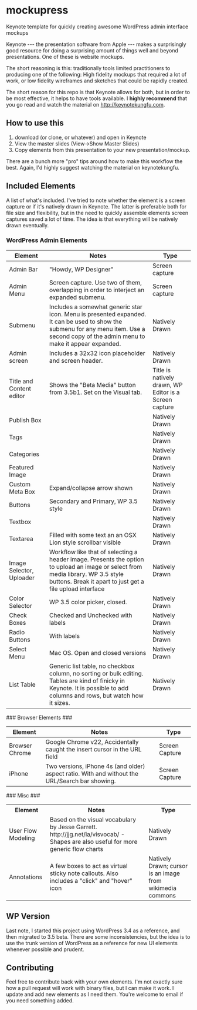 # mockupress #

Keynote template for quickly creating awesome WordPress admin interface mockups

Keynote --- the presentation software from Apple --- makes a surprisingly good resource for doing a surprising amount of things well and beyond presentations. One of these is website mockups.

The short reasoning is this: traditionally tools limited practitioners to producing one of the following: High fidelity mockups that required a lot of work, or low fidelity wireframes and sketches that could be rapidly created.

The short reason for this repo is that Keynote allows for both, but in order to be most effective, it helps to have tools available. I **highly recommend** that you go read and watch the material on http://keynotekungfu.com.

## How to use this ##

1. download (or clone, or whatever) and open in Keynote
2. View the master slides (View->Show Master Slides)
3. Copy elements from this presentation to your new presentation/mockup.

There are a bunch more "pro" tips around how to make this workflow the best. Again, I'd highly suggest watching the material on keynotekungfu.

## Included Elements ##

A list of what's included. I've tried to note whether the element is a screen capture or if it's natively drawn in Keynote. The latter is preferable both for file size and flexibility, but in the need to quickly assemble elements screen captures saved a lot of time. The idea is that everything will be natively drawn eventually.

### WordPress Admin Elements ###
<table>
<thead>
	<tr>
		<th>Element</th>
		<th>Notes</th>
		<th>Type</th>
	</tr>
	</thead>
	<tbody>
	<tr>
		<td>Admin Bar</td>
		<td>"Howdy, WP Designer"</td>
		<td>Screen capture</td>
	</tr>
	<tr>
		<td>Admin Menu</td>
		<td>Screen capture. Use two of them, overlapping in order to interject an expanded submenu.</td>
		<td>Screen capture</td>
	</tr>
        <tr>
     	   <td>Submenu</td>
     	   <td>Includes a somewhat generic star icon. Menu is presented expanded. It can be used to show the submenu for any menu item. Use a second copy of the admin menu to make it appear expanded.</td>
     	   <td>Natively Drawn</td>
        </tr>
	<tr>
		<td>Admin screen</td>
		<td>Includes a 32x32 icon placeholder and screen header.</td>
		<td>Natively Drawn</td>
	</tr>
	<tr>
		<td>Title and Content editor</td>
		<td>Shows the "Beta Media" button from 3.5b1. Set on the Visual tab.</td>
		<td>Title is natively drawn, WP Editor is a Screen capture</td>
	<tr>
		<td>Publish Box</td>
		<td></td>
		<td>Natively Drawn</td>
	</tr>
	<tr>
		<td>Tags</td>
		<td></td>
		<td>Natively Drawn</td>
	</tr>
	<tr>
		<td>Categories</td>
		<td></td>
		<td>Natively Drawn</td>
	</tr>
	<tr>
		<td>Featured Image</td>
		<td></td>
		<td>Natively Drawn</td>
	</tr>
	<tr>
		<td>Custom Meta Box</td>
		<td>Expand/collapse arrow shown</td>
		<td>Natively Drawn</td>
	</tr>
	<tr>
		<td>Buttons</td>
		<td>Secondary and Primary, WP 3.5 style</td>
		<td>Natively Drawn</td>
	</tr>
	<tr>
		<td>Textbox</td>
		<td></td>
		<td>Natively Drawn</td>
	</tr>
	<tr>
		<td>Textarea</td>
		<td>Filled with some text an an OSX Lion style scrollbar visible</td>
		<td>Natively Drawn</td>
	</tr>
	<tr>
		<td>Image Selector, Uploader</td>
		<td>Workflow like that of selecting a header image. Presents the option to upload an image or select from media library. WP 3.5 style buttons. Break it apart to just get a file upload interface</td>
		<td>Natively Drawn</td>
	</tr>
	<tr>
		<td>Color Selector</td>
		<td>WP 3.5 color picker, closed.</td>
		<td>Natively Drawn</td>
	</tr>
	<tr>
		<td>Check Boxes</td>
		<td>Checked and Unchecked with labels</td>
		<td>Natively Drawn</td>
	</tr>
	<tr>
		<td>Radio Buttons</td>
		<td>With labels</td>
		<td>Natively Drawn</td>
	</tr>
	<tr>
		<td>Select Menu</td>
		<td>Mac OS. Open and closed versions</td>
		<td>Natively Drawn</td>
	</tr>
        <tr>
                <td>List Table</td>
                <td>Generic list table, no checkbox column, no sorting or bulk editing. Tables are kind of finicky in Keynote. It is possible to add columns and rows, but watch how it sizes.</td>
                <td>Natively Drawn</td>
        </tr>
</tbody>
</table>
### Browser Elements ###
<table>
<thead>
	<tr>
		<th>Element</th>
		<th>Notes</th>
		<th>Type</th>
	</tr>
	</thead>
<tbody>
	<tr>
		<td>Browser Chrome</td>
		<td>Google Chrome v22, Accidentally caught the insert cursor in the URL field</td>
		<td>Screen Capture</td>
	</tr>
	<tr>
		<td>iPhone</td>
		<td>Two versions, iPhone 4s (and older) aspect ratio. With and without the URL/Search bar showing.</td>
		<td>Screen Capture</td>
	</tr>
</tbody>
</table>
### Misc ###
<table>
<thead>
<tbody>
	<tr>
		<th>Element</th>
		<th>Notes</th>
		<th>Type</th>
	</tr>
	</thead>
	<tr>
		<td>User Flow Modeling</td>
		<td>Based on the visual vocabulary by Jesse Garrett. http://jjg.net/ia/visvocab/ - Shapes are also useful for more generic flow charts</td>
		<td>Natively Drawn</td>
	</tr>
	<tr>
		<td>Annotations</td>
		<td>A few boxes to act as virtual sticky note callouts. Also includes a "click" and "hover" icon</td>
		<td>Natively Drawn; cursor is an image from wikimedia commons</td>
	</tr>
	</tbody>
</table>

## WP Version ##

Last note, I started this project using WordPress 3.4 as a reference, and then migrated to 3.5 beta. There are some inconsistencies, but the idea is to use the trunk version of WordPress as a reference for new UI elements whenever possible and prudent.

## Contributing ##

Feel free to contribute back with your own elements. I'm not exactly sure how a pull request will work with binary files, but I can make it work. I update and add new elements as I need them. You're welcome to email if you need something added.
